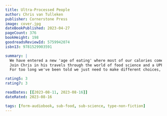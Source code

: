 ```yaml
---
title: Ultra-Processed People
author: Chris van Tulleken
publisher: Cornerstone Press
image: cover.jpg
dateBookPublished: 2023-04-27
pageCount: 376
bookHeight: 198
goodreadsReviewId: 5759942074
isbn13: 9781529903591

summary: |
  We have entered a new 'age of eating' where most of our calories come from an entirely novel set of substances called Ultra-Processed Food, food which is industrially processed and designed and marketed to be addictive. But do we really know what it's doing to our bodies?
  Join Chris in his travels through the world of food science and a UPF diet to discover what's really going on. Find out why exercise and willpower can't save us, and what UPF is really doing to our bodies, our health, our weight, and the planet (hint: nothing good).
  For too long we've been told we just need to make different choices, when really we're living in a food environment that makes it nigh-on impossible. So this is a book about our rights. The right to know what we eat and what it does to our bodies and the right to good, affordable food.

rating5: 3
rating7: 3

readDates: [[2023-08-11, 2023-08-16]]
dateRated: 2023-08-16

tags: [form-audiobook, sub-food, sub-science, type-non-fiction]
---
```

